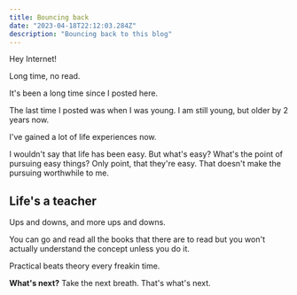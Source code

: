 ```yaml
---
title: Bouncing back
date: "2023-04-18T22:12:03.284Z"
description: "Bouncing back to this blog"
---
```




Hey Internet!

Long time, no read.

It's been a long time since I posted here.

The last time I posted was when I was young. I am still young, but older by 2 years now.

I've gained a lot of life experiences now.

I wouldn't say that life has been easy. But what's easy?
What's the point of pursuing easy things? Only point, that they're easy.
That doesn't make the pursuing worthwhile to me.

## Life's a teacher

Ups and downs, and more ups and downs.

You can go and read all the books that there are to read but you won't actually understand the concept unless you do it.

Practical beats theory every freakin time.

**What's next?**
Take the next breath. That's what's next.

